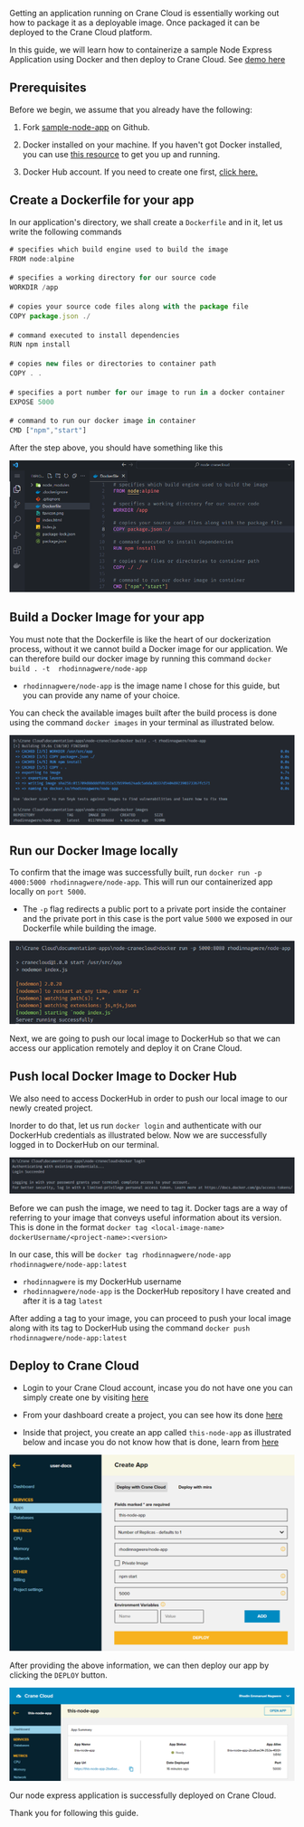 Getting an application running on Crane Cloud is essentially working out how to package it as a deployable image. Once packaged it can be deployed to the Crane Cloud platform.

In this guide, we will learn how to containerize a sample Node Express Application using Docker and then deploy to Crane Cloud. See [demo here](https://this-node-app-2ba6ae34-353e-490f-b84d.cranecloud.io/)

## Prerequisites

Before we begin, we assume that you already have the following:

1. Fork [sample-node-app](https://github.com/crane-cloud-Apps/sample-node-app) on Github.

2. Docker installed on your machine. If you haven't got Docker installed, you can use [this resource](https://docs.docker.com/get-docker/) to get you up and running.

3. Docker Hub account. If you need to create one first, [click here.](https://hub.docker.com/signup)

## Create a Dockerfile for your app

In our application's directory, we shall create a `Dockerfile` and in it, let us write the following commands

```js
# specifies which build engine used to build the image
FROM node:alpine

# specifies a working directory for our source code
WORKDIR /app

# copies your source code files along with the package file
COPY package.json ./

# command executed to install dependencies
RUN npm install

# copies new files or directories to container path
COPY . .

# specifies a port number for our image to run in a docker container
EXPOSE 5000

# command to run our docker image in container
CMD ["npm","start"]
```

After the step above, you should have something like this

![](../img/dockerFileNode.png)

## Build a Docker Image for your app

You must note that the Dockerfile is like the heart of our dockerization process, without it we cannot build a Docker image for our application. We can therefore build our docker image by running this command `docker build . -t  rhodinnagwere/node-app`

- `rhodinnagwere/node-app` is the image name I chose for this guide, but you can provide any name of your choice.

You can check the available images built after the build process is done using the command `docker images` in your terminal as illustrated below.

![](../img/nodeDockerBuild.png)

## Run our Docker Image locally

To confirm that the image was successfully built, run `docker run -p 4000:5000 rhodinnagwere/node-app`. This will run our containerized app locally on `port 5000`.

- The `-p` flag redirects a public port to a private port inside the container and the private port in this case is the port value `5000` we exposed in our Dockerfile while building the image.

![](../img/runNodeImageLocally.png)

Next, we are going to push our local image to DockerHub so that we can access our application remotely and deploy it on Crane Cloud.

## Push local Docker Image to Docker Hub

We also need to access DockerHub in order to push our local image to our newly created project.

Inorder to do that, let us run `docker login` and authenticate with our DockerHub credentials as illustrated below. Now we are successfully logged in to DockerHub on our terminal.

![](../img/dockerLoginNode.png)

Before we can push the image, we need to tag it. Docker tags are a way of referring to your image that conveys useful information about its version. This is done in the format `docker tag <local-image-name> dockerUsername/<project-name>:<version>`

In our case, this will be `docker tag rhodinnagwere/node-app rhodinnagwere/node-app:latest`

- `rhodinnagwere` is my DockerHub username
- `rhodinnagwere/node-app` is the DockerHub repository I have created and after it is a tag `latest`

After adding a tag to your image, you can proceed to push your local image along with its tag to DockerHub using the command `docker push rhodinnagwere/node-app:latest`

## Deploy to Crane Cloud

- Login to your Crane Cloud account, incase you do not have one you can simply create one by visiting [here](../authentication/registration.md)

- From your dashboard create a project, you can see how its done [here](../projects/projects.md)

- Inside that project, you create an app called `this-node-app` as illustrated below and incase you do not know how that is done, learn from [here](../applications/deployApp.md)

![](../img/deployNodeToCC.png)

After providing the above information, we can then deploy our app by clicking the `DEPLOY` button.

![](../img/deployNodeSuccess.png)

Our node express application is successfully deployed on Crane Cloud.

Thank you for following this guide.
